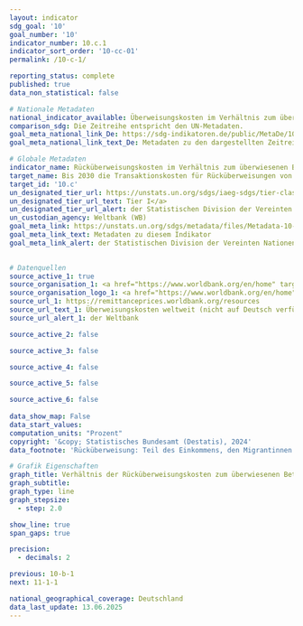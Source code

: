 ```yaml
---
layout: indicator    
sdg_goal: '10'    
goal_number: '10'    
indicator_number: 10.c.1    
indicator_sort_order: '10-cc-01'    
permalink: /10-c-1/    

reporting_status: complete    
published: true    
data_non_statistical: false    

# Nationale Metadaten    
national_indicator_available: Überweisungskosten im Verhältnis zum überwiesenen Betrag    
comparison_sdg: Die Zeitreihe entspricht den UN-Metadaten.    
goal_meta_national_link_De: https://sdg-indikatoren.de/public/MetaDe/10.c.1.pdf
goal_meta_national_link_text_De: Metadaten zu den dargestellten Zeitreihen    

# Globale Metadaten    
indicator_name: Rücküberweisungskosten im Verhältnis zum überwiesenen Betrag    
target_name: Bis 2030 die Transaktionskosten für Rücküberweisungen von Migrantinnen und Migranten auf weniger als 3 Prozent senken und Überweisungskorridore mit Kosten von über 5 Prozent beseitigen    
target_id: '10.c'    
un_designated_tier_url: https://unstats.un.org/sdgs/iaeg-sdgs/tier-classification/'    
un_designated_tier_url_text: Tier I</a>    
un_designated_tier_url_alert: der Statistischen Division der Vereinten Nationen    
un_custodian_agency: Weltbank (WB)    
goal_meta_link: https://unstats.un.org/sdgs/metadata/files/Metadata-10-0C-01.pdf    
goal_meta_link_text: Metadaten zu diesem Indikator    
goal_meta_link_alert: der Statistischen Division der Vereinten Nationen    
    

# Datenquellen
source_active_1: true
source_organisation_1: <a href="https://www.worldbank.org/en/home" target="_blank" onclick="return confirm_alert('der Weltbank','De');" title="Klicken Sie hier um zur Website der Organisation Weltbank zu gelangen."> Weltbank </a>
source_organisation_logo_1: <a href="https://www.worldbank.org/en/home" target="_blank" onclick="return confirm_alert('der Weltbank','De');"><img src="https://sdg-indikatoren.de/public/OrgImgDe/wb.png" alt="Logo wb" style="height:60px; width:148px"/></a>
source_url_1: https://remittanceprices.worldbank.org/resources
source_url_text_1: Überweisungskosten weltweit (nicht auf Deutsch verfügbar)
source_url_alert_1: der Weltbank

source_active_2: false

source_active_3: false

source_active_4: false

source_active_5: false

source_active_6: false
    
data_show_map: False    
data_start_values:     
computation_units: "Prozent"    
copyright: '&copy; Statistisches Bundesamt (Destatis), 2024'    
data_footnote: 'Rücküberweisung: Teil des Einkommens, den Migrantinnen und Migranten in Form von Geld vor allem zur Unterstützung ihrer Familien zurück ins Heimatland schicken.'    

# Grafik Eigenschaften    
graph_title: Verhältnis der Rücküberweisungskosten zum überwiesenen Betrag für 200 USD von Deutschland ins Ausland
graph_subtitle:     
graph_type: line
graph_stepsize: 
  - step: 2.0    

show_line: true
span_gaps: true

precision:
  - decimals: 2    

previous: 10-b-1    
next: 11-1-1    

national_geographical_coverage: Deutschland    
data_last_update: 13.06.2025    
---
```


<span></span>